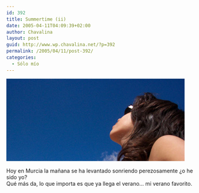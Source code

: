 ```yaml
---
id: 392
title: Summertime (ii)
date: 2005-04-11T04:09:39+02:00
author: Chavalina
layout: post
guid: http://www.wp.chavalina.net/?p=392
permalink: /2005/04/11/post-392/
categories:
  - Sólo mío
---
```

<p class="imgcentro">
  <img src="/imagenes/fotos/summertime4.jpg" alt="Ya llega el verano" />
</p>

Hoy en Murcia la ma&ntilde;ana se ha levantado sonriendo perezosamente &iquest;o he sido yo?  
Qué más da, lo que importa es que ya llega el verano… mi verano favorito.